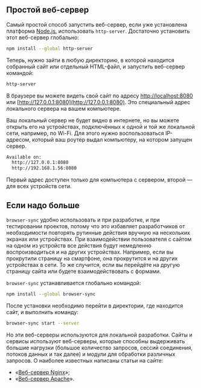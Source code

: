 ## Простой веб-сервер

Самый простой способ запустить веб-сервер, если уже установлена платформа [Node.js](/tools/nodejs/), использовать `http-server`. Достаточно установить этот веб-сервер глобально:

```bash
npm install --global http-server
```

Теперь, нужно зайти в любую директорию, в которой находится собранный сайт или отдельный HTML-файл, и запустить веб-сервер командой:

```bash
http-server
```

В браузере вы можете видеть свой сайт по адресу [http://localhost:8080](http://localhost:8080) или [http://127.0.0.1:8080](http://127.0.0.1:8080). Это специальный адрес локального сервера на вашем компьютере.

Ваш локальный сервер не будет видно в интернете, но вы можете открыть его на устройствах, подключённых к одной и той же локальной сети, например, по Wi-Fi. Для этого нужно воспользоваться IP-адресом, который ваш роутер выдал компьютеру, на котором запущен сервер.

```bash
Available on:
  http://127.0.0.1:8080
  http://192.168.1.56:8080
```

Первый адрес доступен только для компьютера с сервером, второй — для всех устройств сети.

## Если надо больше

`browser-sync` удобно использовать и при разработке, и при тестировании проектов, потому что это избавляет разработчиков от необходимости повторять рутинные действия вручную на нескольких экранах или устройствах. При взаимодействии пользователя с сайтом на одном из устройств все действия будут немедленно воспроизводиться и на других устройствах. Например, если вы прокрутили страницу на смартфоне, она прокрутится и на других устройствах в сети. То же случится, если вы перейдёте на другую страницу сайта или будете взаимодействовать с формами.

`browser-sync` устанавливается глобально командой:

```bash
npm install --global browser-sync
```

После установки необходимо перейти в директории, где находится сайт, и выполнить команду:

```bash
browser-sync start --server
```

Но эти веб-серверы используются для локальной разработки. Сайты и сервисы используют веб-серверы, которые способны выдерживать большие нагрузки (большое количество запросов, сессий соединения, потоков данных и так далее) и модули для обработки различных запросов. О наиболее известных написаны статьи на сайте:

- «[Веб-сервер Nginx](/tools/nginx-web-server/)»;
- «[Веб-сервер Apache](/tools/apache-web-server/)».
